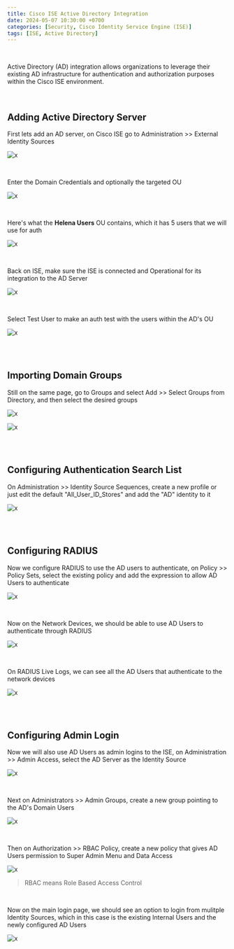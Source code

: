 ```yaml
---
title: Cisco ISE Active Directory Integration
date: 2024-05-07 10:30:00 +0700
categories: [Security, Cisco Identity Service Engine (ISE)]
tags: [ISE, Active Directory]
---
```


<br>

Active Directory (AD) integration allows organizations to leverage their existing AD infrastructure for authentication and authorization purposes within the Cisco ISE environment.

<br>

## Adding Active Directory Server

First lets add an AD server, on Cisco ISE go to Administration >> External Identity Sources

![x](/static/2024-05-07-ise-active-directory/01.png)

<br>

Enter the Domain Credentials and optionally the targeted OU

![x](/static/2024-05-07-ise-active-directory/02.png)

<br>

Here's what the **Helena Users** OU contains, which it has 5 users that we will use for auth

![x](/static/2024-05-07-ise-active-directory/02a.png)

<br>

Back on ISE, make sure the ISE is connected and Operational for its integration to the AD Server

![x](/static/2024-05-07-ise-active-directory/03.png)

<br>

Select Test User to make an auth test with the users within the AD's OU

![x](/static/2024-05-07-ise-active-directory/03a.png)

<br>
<br>

## Importing Domain Groups

Still on the same page, go to Groups and select Add >> Select Groups from Directory, and then select the desired groups

![x](/static/2024-05-07-ise-active-directory/04.png)

![x](/static/2024-05-07-ise-active-directory/05.png)

<br>
<br>

## Configuring Authentication Search List

On Administration >> Identity Source Sequences, create a new profile or just edit the default "All_User_ID_Stores" and add the "AD" identity to it

![x](/static/2024-05-07-ise-active-directory/06.png)

<br>
<br>

## Configuring RADIUS

Now we configure RADIUS to use the AD users to authenticate, on Policy >> Policy Sets, select the existing policy and add the expression to allow AD Users to authenticate

![x](/static/2024-05-07-ise-active-directory/07.png)

<br>

Now on the Network Devices, we should be able to use AD Users to authenticate through RADIUS

![x](/static/2024-05-07-ise-active-directory/08.png)

<br>

On RADIUS Live Logs, we can see all the AD Users that authenticate to the network devices

![x](/static/2024-05-07-ise-active-directory/09.png)

<br>
<br>

## Configuring Admin Login

Now we will also use AD Users as admin logins to the ISE, on Administration >> Admin Access, select the AD Server as the Identity Source

![x](/static/2024-05-07-ise-active-directory/10.png)

<br>

Next on Administrators >> Admin Groups, create a new group pointing to the AD's Domain Users

![x](/static/2024-05-07-ise-active-directory/11.png)

<br>

Then on Authorization >> RBAC Policy, create a new policy that gives AD Users permission to Super Admin Menu and Data Access

![x](/static/2024-05-07-ise-active-directory/12.png)

> RBAC means Role Based Access Control

<br>

Now on the main login page, we should see an option to login from mulitple Identity Sources, which in this case is the existing Internal Users and the newly configured AD Users

![x](/static/2024-05-07-ise-active-directory/13.png)

<br>

























